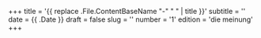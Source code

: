 +++
title = '{{ replace .File.ContentBaseName "-" " " | title }}'
subtitle = ''
date = {{ .Date }}
draft = false
slug = ''
number = '1'
edition = 'die meinung'
+++
